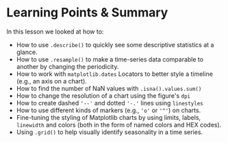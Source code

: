 # Learning Points & Summary

In this lesson we looked at how to:

- How to use `.describe()` to quickly see some descriptive statistics at a glance.
- How to use `.resample()` to make a time-series data comparable to another by changing the periodicity.
- How to work with `matplotlib.dates` Locators to better style a timeline (e.g., an axis on a chart).
- How to find the number of NaN values with `.isna().values.sum()`
- How to change the resolution of a chart using the figure's `dpi`
- How to create dashed `'--'` and dotted `'-.'` lines using `linestyles`
- How to use different kinds of markers (e.g., `'o'` or `'^'`) on charts.
- Fine-tuning the styling of Matplotlib charts by using limits, labels, `linewidth` and colors (both in the form of named colors and HEX codes).
- Using `.grid()` to help visually identify seasonality in a time series.